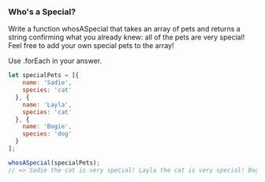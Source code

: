 ### Who's a Special?

Write a function whosASpecial that takes an array of pets and returns a string
confirming what you already knew: all of the pets are very special!
Feel free to add your own special pets to the array!

Use .forEach in your answer.


```javascript
let specialPets = [{
    name: 'Sadie',
    species: 'cat'
  }, {
    name: 'Layla',
    species: 'cat'
  }, {
    name: 'Bogie',
    species: 'dog'
  }
];

whosASpecial(specialPets);
// => Sadie the cat is very special! Layla the cat is very special! Bogie the dog is very special!
```

